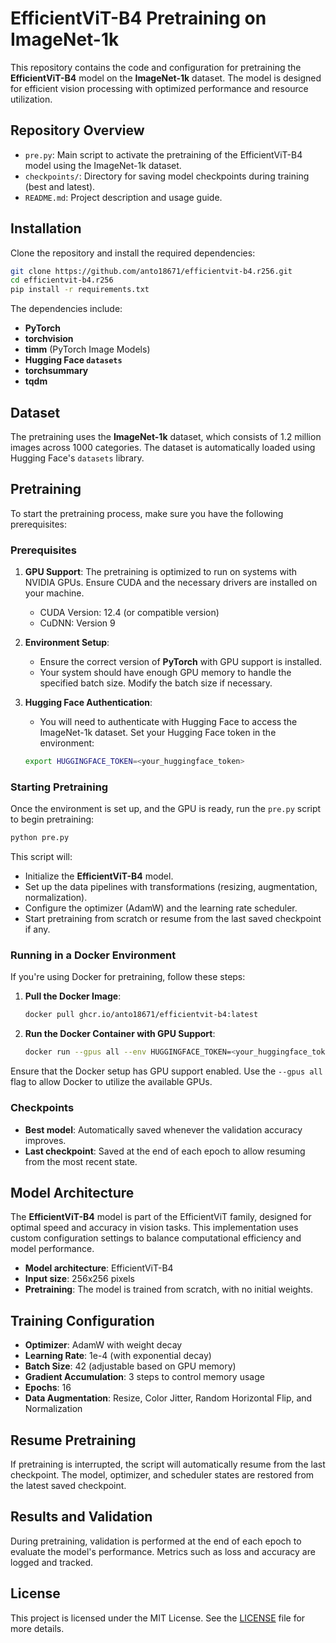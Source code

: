 # EfficientViT-B4 Pretraining on ImageNet-1k

This repository contains the code and configuration for pretraining the **EfficientViT-B4** model on the **ImageNet-1k** dataset. The model is designed for efficient vision processing with optimized performance and resource utilization.

## Repository Overview

- `pre.py`: Main script to activate the pretraining of the EfficientViT-B4 model using the ImageNet-1k dataset.
- `checkpoints/`: Directory for saving model checkpoints during training (best and latest).
- `README.md`: Project description and usage guide.

## Installation

Clone the repository and install the required dependencies:

```bash
git clone https://github.com/anto18671/efficientvit-b4.r256.git
cd efficientvit-b4.r256
pip install -r requirements.txt
```

The dependencies include:
- **PyTorch**
- **torchvision**
- **timm** (PyTorch Image Models)
- **Hugging Face `datasets`**
- **torchsummary**
- **tqdm**

## Dataset

The pretraining uses the **ImageNet-1k** dataset, which consists of 1.2 million images across 1000 categories. The dataset is automatically loaded using Hugging Face's `datasets` library.

## Pretraining

To start the pretraining process, make sure you have the following prerequisites:

### Prerequisites
1. **GPU Support**: The pretraining is optimized to run on systems with NVIDIA GPUs. Ensure CUDA and the necessary drivers are installed on your machine.
   - CUDA Version: 12.4 (or compatible version)
   - CuDNN: Version 9

2. **Environment Setup**:
   - Ensure the correct version of **PyTorch** with GPU support is installed.
   - Your system should have enough GPU memory to handle the specified batch size. Modify the batch size if necessary.

3. **Hugging Face Authentication**:
   - You will need to authenticate with Hugging Face to access the ImageNet-1k dataset. Set your Hugging Face token in the environment:

   ```bash
   export HUGGINGFACE_TOKEN=<your_huggingface_token>
   ```

### Starting Pretraining

Once the environment is set up, and the GPU is ready, run the `pre.py` script to begin pretraining:

```bash
python pre.py
```

This script will:
- Initialize the **EfficientViT-B4** model.
- Set up the data pipelines with transformations (resizing, augmentation, normalization).
- Configure the optimizer (AdamW) and the learning rate scheduler.
- Start pretraining from scratch or resume from the last saved checkpoint if any.

### Running in a Docker Environment

If you're using Docker for pretraining, follow these steps:

1. **Pull the Docker Image**:

   ```bash
   docker pull ghcr.io/anto18671/efficientvit-b4:latest
   ```

2. **Run the Docker Container with GPU Support**:

   ```bash
   docker run --gpus all --env HUGGINGFACE_TOKEN=<your_huggingface_token> ghcr.io/anto18671/efficientvit-b4:latest
   ```

Ensure that the Docker setup has GPU support enabled. Use the `--gpus all` flag to allow Docker to utilize the available GPUs.

### Checkpoints

- **Best model**: Automatically saved whenever the validation accuracy improves.
- **Last checkpoint**: Saved at the end of each epoch to allow resuming from the most recent state.

## Model Architecture

The **EfficientViT-B4** model is part of the EfficientViT family, designed for optimal speed and accuracy in vision tasks. This implementation uses custom configuration settings to balance computational efficiency and model performance.

- **Model architecture**: EfficientViT-B4
- **Input size**: 256x256 pixels
- **Pretraining**: The model is trained from scratch, with no initial weights.

## Training Configuration

- **Optimizer**: AdamW with weight decay
- **Learning Rate**: 1e-4 (with exponential decay)
- **Batch Size**: 42 (adjustable based on GPU memory)
- **Gradient Accumulation**: 3 steps to control memory usage
- **Epochs**: 16
- **Data Augmentation**: Resize, Color Jitter, Random Horizontal Flip, and Normalization

## Resume Pretraining

If pretraining is interrupted, the script will automatically resume from the last checkpoint. The model, optimizer, and scheduler states are restored from the latest saved checkpoint.

## Results and Validation

During pretraining, validation is performed at the end of each epoch to evaluate the model's performance. Metrics such as loss and accuracy are logged and tracked.

## License

This project is licensed under the MIT License. See the [LICENSE](LICENSE) file for more details.
